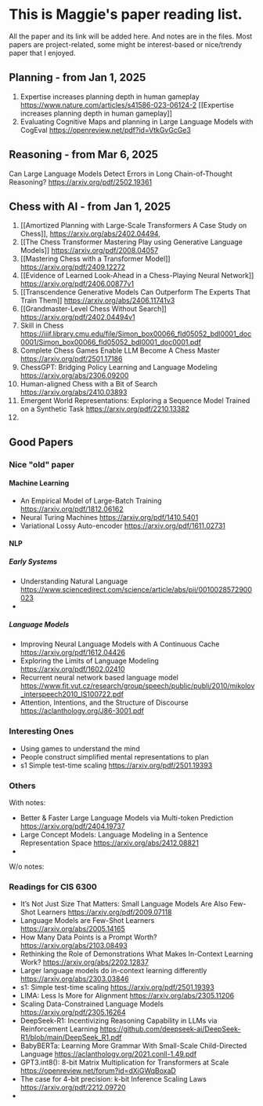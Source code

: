 # This is Maggie's paper reading list. 
All the paper and its link will be added here. And notes are in the files. Most papers are project-related, some might be interest-based or nice/trendy paper that I enjoyed. 

## Planning - from Jan 1, 2025
1. Expertise increases planning depth in human gameplay https://www.nature.com/articles/s41586-023-06124-2 [[Expertise increases planning depth in human gameplay]]
2. Evaluating Cognitive Maps and planning in Large Language Models with CogEval https://openreview.net/pdf?id=VtkGvGcGe3 

## Reasoning - from Mar 6, 2025
Can Large Language Models Detect Errors in Long Chain-of-Thought Reasoning? https://arxiv.org/pdf/2502.19361 

## Chess with AI - from Jan 1, 2025
1. [[Amortized Planning with Large-Scale Transformers A Case Study on Chess]],  https://arxiv.org/abs/2402.04494,
2. [[The Chess Transformer Mastering Play using Generative Language Models]] https://arxiv.org/pdf/2008.04057
3. [[Mastering Chess with a Transformer Model]] https://arxiv.org/pdf/2409.12272
4. [[Evidence of Learned Look-Ahead in a Chess-Playing Neural Network]] https://arxiv.org/pdf/2406.00877v1
5. [[Transcendence Generative Models Can Outperform The Experts That Train Them]] https://arxiv.org/abs/2406.11741v3
6. [[Grandmaster-Level Chess Without Search]] https://arxiv.org/pdf/2402.04494v1 
7. Skill in Chess https://iiif.library.cmu.edu/file/Simon_box00066_fld05052_bdl0001_doc0001/Simon_box00066_fld05052_bdl0001_doc0001.pdf
8. Complete Chess Games Enable LLM Become A Chess Master https://arxiv.org/pdf/2501.17186 
9. ChessGPT: Bridging Policy Learning and Language Modeling https://arxiv.org/abs/2306.09200 
10. Human-aligned Chess with a Bit of Search https://arxiv.org/abs/2410.03893 
11. Emergent World Representations: Exploring a Sequence Model Trained on a Synthetic Task https://arxiv.org/pdf/2210.13382
12. 

## Good Papers
### Nice "old"  paper
#### Machine Learning
- An Empirical Model of Large-Batch Training https://arxiv.org/pdf/1812.06162
- Neural Turing Machines https://arxiv.org/pdf/1410.5401
- Variational Lossy Auto-encoder https://arxiv.org/pdf/1611.02731
#### NLP
##### Early Systems
- Understanding Natural Language https://www.sciencedirect.com/science/article/abs/pii/0010028572900023
- 
##### Language Models
- Improving Neural Language Models with A Continuous Cache https://arxiv.org/pdf/1612.04426
- Exploring the Limits of Language Modeling https://arxiv.org/pdf/1602.02410
- Recurrent neural network based language model https://www.fit.vut.cz/research/group/speech/public/publi/2010/mikolov_interspeech2010_IS100722.pdf
- Attention, Intentions, and the Structure of Discourse https://aclanthology.org/J86-3001.pdf


### Interesting Ones
- Using games to understand the mind
- People construct simplified mental representations to plan
- s1 Simple test-time scaling https://arxiv.org/pdf/2501.19393

### Others
With notes:
- Better & Faster Large Language Models via Multi-token Prediction https://arxiv.org/pdf/2404.19737
- Large Concept Models: Language Modeling in a Sentence Representation Space https://arxiv.org/abs/2412.08821
- 
W/o notes:

### Readings for CIS 6300
- It’s Not Just Size That Matters: Small Language Models Are Also Few-Shot Learners https://arxiv.org/pdf/2009.07118
- Language Models are Few-Shot Learners https://arxiv.org/abs/2005.14165
- How Many Data Points is a Prompt Worth? https://arxiv.org/abs/2103.08493
- Rethinking the Role of Demonstrations What Makes In-Context Learning Work? https://arxiv.org/abs/2202.12837
- Larger language models do in-context learning differently https://arxiv.org/abs/2303.03846
- s1: Simple test-time scaling https://arxiv.org/pdf/2501.19393
- LIMA: Less Is More for Alignment https://arxiv.org/abs/2305.11206
- Scaling Data-Constrained Language Models https://arxiv.org/pdf/2305.16264
- DeepSeek-R1: Incentivizing Reasoning Capability in LLMs via Reinforcement Learning  https://github.com/deepseek-ai/DeepSeek-R1/blob/main/DeepSeek_R1.pdf
- BabyBERTa: Learning More Grammar With Small-Scale Child-Directed Language https://aclanthology.org/2021.conll-1.49.pdf
- GPT3.int8(): 8-bit Matrix Multiplication for Transformers at Scale https://openreview.net/forum?id=dXiGWqBoxaD
- The case for 4-bit precision: k-bit Inference Scaling Laws https://arxiv.org/pdf/2212.09720
- 

